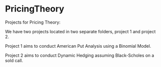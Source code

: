 # PricingTheory
Projects for Pricing Theory:

We have two projects located in two separate folders, project 1 and project 2.

Project 1 aims to conduct American Put Analysis using a Binomial Model.

Project 2 aims to conduct Dynamic Hedging assuming Black-Scholes on a sold call.
